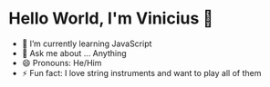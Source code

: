 # Hello World, I'm Vinicius 👋

- 🌱 I’m currently learning JavaScript
- 💬 Ask me about ... Anything
- 😄 Pronouns: He/Him
- ⚡ Fun fact: I love string instruments and want to play all of them

